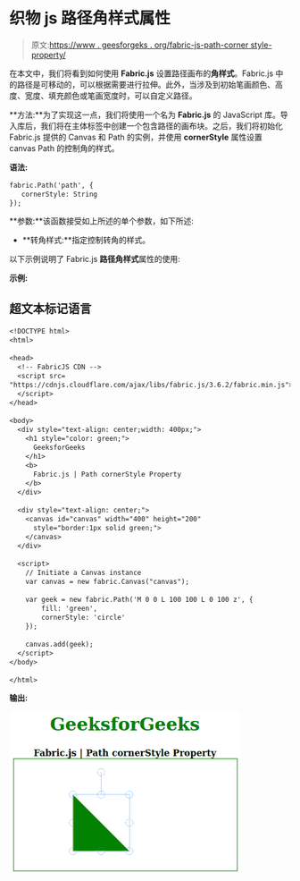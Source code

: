 # 织物 js 路径角样式属性

> 原文:[https://www . geesforgeks . org/fabric-js-path-corner style-property/](https://www.geeksforgeeks.org/fabric-js-path-cornerstyle-property/)

在本文中，我们将看到如何使用 **Fabric.js** 设置路径画布的**角样式**。Fabric.js 中的路径是可移动的，可以根据需要进行拉伸。此外，当涉及到初始笔画颜色、高度、宽度、填充颜色或笔画宽度时，可以自定义路径。

**方法:**为了实现这一点，我们将使用一个名为 **Fabric.js** 的 JavaScript 库。导入库后，我们将在主体标签中创建一个包含路径的画布块。之后，我们将初始化 Fabric.js 提供的 Canvas 和 Path 的实例，并使用 **cornerStyle** 属性设置 canvas Path 的控制角的样式。

**语法:**

```
fabric.Path('path', {
   cornerStyle: String
});
```

**参数:**该函数接受如上所述的单个参数，如下所述:

*   **转角样式:**指定控制转角的样式。

以下示例说明了 Fabric.js **路径角样式**属性的使用:

**示例:**

## 超文本标记语言

```
<!DOCTYPE html> 
<html> 

<head>
  <!-- FabricJS CDN -->
  <script src= 
"https://cdnjs.cloudflare.com/ajax/libs/fabric.js/3.6.2/fabric.min.js"> 
  </script> 
</head> 

<body> 
  <div style="text-align: center;width: 400px;"> 
    <h1 style="color: green;"> 
      GeeksforGeeks 
    </h1>
    <b> 
      Fabric.js | Path cornerStyle Property 
    </b> 
  </div> 

  <div style="text-align: center;"> 
    <canvas id="canvas" width="400" height="200"
      style="border:1px solid green;"> 
    </canvas> 
  </div> 

  <script> 
    // Initiate a Canvas instance 
    var canvas = new fabric.Canvas("canvas"); 

    var geek = new fabric.Path('M 0 0 L 100 100 L 0 100 z', {
        fill: 'green',
        cornerStyle: 'circle'
    });

    canvas.add(geek);
  </script> 
</body> 

</html>
```

**输出:**

![](img/cfbf2e50db19c48ff83af9436721db52.png)